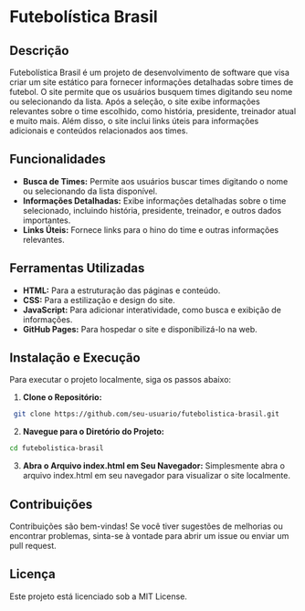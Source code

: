 # Futebolística Brasil

## Descrição

Futebolística Brasil é um projeto de desenvolvimento de software que visa criar um site estático para fornecer informações detalhadas sobre times de futebol. O site permite que os usuários busquem times digitando seu nome ou selecionando da lista. Após a seleção, o site exibe informações relevantes sobre o time escolhido, como história, presidente, treinador atual e muito mais. Além disso, o site inclui links úteis para informações adicionais e conteúdos relacionados aos times.

## Funcionalidades

- **Busca de Times:** Permite aos usuários buscar times digitando o nome ou selecionando da lista disponível.
- **Informações Detalhadas:** Exibe informações detalhadas sobre o time selecionado, incluindo história, presidente, treinador, e outros dados importantes.
- **Links Úteis:** Fornece links para o hino do time e outras informações relevantes.

## Ferramentas Utilizadas

- **HTML:** Para a estruturação das páginas e conteúdo.
- **CSS:** Para a estilização e design do site.
- **JavaScript:** Para adicionar interatividade, como busca e exibição de informações.
- **GitHub Pages:** Para hospedar o site e disponibilizá-lo na web.

## Instalação e Execução

Para executar o projeto localmente, siga os passos abaixo:

1. **Clone o Repositório:**

```bash
 git clone https://github.com/seu-usuario/futebolistica-brasil.git
 ```

2. **Navegue para o Diretório do Projeto:**

 ```bash
 cd futebolistica-brasil
 ```

3. **Abra o Arquivo index.html em Seu Navegador:**
Simplesmente abra o arquivo index.html em seu navegador para visualizar o site localmente.

## Contribuições
Contribuições são bem-vindas! Se você tiver sugestões de melhorias ou encontrar problemas, sinta-se à vontade para abrir um issue ou enviar um pull request.

## Licença
Este projeto está licenciado sob a MIT License.
